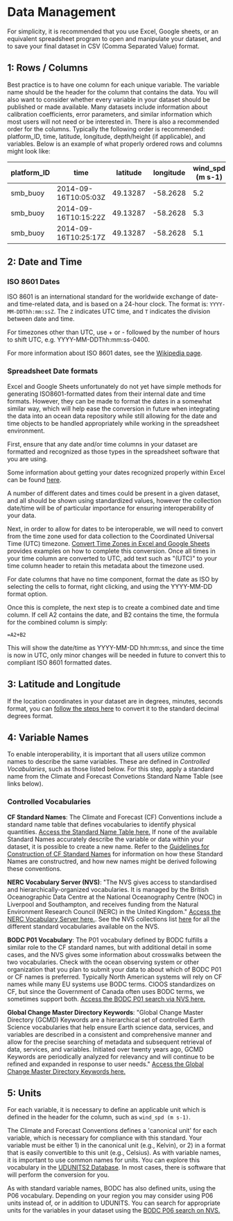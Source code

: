 
# Data Management
For simplicity, it is recommended that you use Excel, Google sheets, or an equivalent spreadsheet program to open and manipulate your dataset, and to save your final dataset in CSV (Comma Separated Value) format.

## 1: Rows / Columns
Best practice is to have one column for each unique variable. The variable name should be the header for the column that contains the data. You will also want to consider whether every variable in your dataset should be published or made available. Many datasets include information about calibration coefficients, error parameters, and similar information which most users will not need or be interested in. There is also a recommended order for the columns. Typically the following order is recommended: platform_ID, time, latitude, longitude, depth/height (if applicable), and variables. Below is an example of what properly ordered rows and columns might look like:

| platform_ID | time | latitude | longitude | wind_spd (m s-1) | surface_temperature (C) |
| ----------- | -------------------- | -------- | -------- | ---------------- | ------------------------- |
| smb_buoy | 2014-09-16T10:05:03Z | 49.13287 | -58.2628 | 5.2 | 10.1 |
| smb_buoy | 2014-09-16T10:15:22Z | 49.13287 | -58.2628 | 5.3 | 10.1 |
| smb_buoy | 2014-09-16T10:25:17Z | 49.13287 | -58.2628 | 5.1 | 10.1 |

## 2: Date and Time

### ISO 8601 Dates
ISO 8601 is an international standard for the worldwide exchange of date- and time-related data, and is based on a 24-hour clock. The format is: `YYYY-MM-DDThh:mm:ssZ`. The `Z` indicates UTC time, and `T` indicates the division between date and time. 

For timezones other than UTC, use + or - followed by the number of hours to shift UTC, e.g. YYYY-MM-DDThh:mm:ss-0400.

For more information about ISO 8601 dates, see the [Wikipedia page](https://en.wikipedia.org/wiki/ISO_8601).

### Spreadsheet Date formats

Excel and Google Sheets unfortunately do not yet have simple methods for generating ISO8601-formatted dates from their internal date and time formats. However, they can be made to format the dates in a somewhat similar way, which will help ease the conversion in future when integrating the data into an ocean data repository while still allowing for the date and time objects to be handled appropriately while working in the spreadsheet environment.

First, ensure that any date and/or time columns in your dataset are formatted and recognized as those types in the spreadsheet software that you are using.

Some information about getting your dates recognized properly within Excel can be found [here](https://answers.microsoft.com/en-us/msoffice/forum/all/excel-not-recognizing-dates-properly/2c8c61e6-28e3-480d-a37d-d144414ce1ad).

A number of different dates and times could be present in a given dataset, and all should be shown using standardized values, however the collection date/time will be of particular importance for ensuring interoperability of your data.

Next, in order to allow for dates to be interoperable, we will need to convert from the time zone used for data collection to the Coordinated Universal Time (UTC) timezone. [Convert Time Zones in Excel and Google Sheets](https://www.automateexcel.com/formulas/convert-time-zones/) provides examples on how to complete this conversion. Once all times in your time column are converted to UTC, add text such as "(UTC)" to your time column header to retain this metadata about the timezone used.

For date columns that have no time component, format the date as ISO by selecting the cells to format, right clicking, and using the YYYY-MM-DD format option.

Once this is complete, the next step is to create a combined date and time column. If cell A2 contains the date, and B2 contains the time, the formula for the combined column is simply:

`=A2+B2`

This will show the date/time as YYYY-MM-DD hh:mm:ss, and since the time is now in UTC, only minor changes will be needed in future to convert this to compliant ISO 8601 formatted dates.

## 3: Latitude and Longitude
If the location coordinates in your dataset are in degrees, minutes, seconds format, you can [follow the steps here](LAT_LON_CONVERSION.md) to convert it to the standard decimal degrees format.

## 4: Variable Names
To enable interoperability, it is important that all users utilize common names to describe the same variables. These are defined in *Controlled Vocabularies*, such as those listed below. For this step, apply a standard name from the Climate and Forecast Convetions Standard Name Table (see links below).

### Controlled Vocabularies

**CF Standard Names**: The Climate and Forecast (CF) Conventions include a standard name table that defines vocabularies to identify physical quantities. [Access the Standard Name Table here.](https://cfconventions.org/Data/cf-standard-names/current/build/cf-standard-name-table.html) If none of the available Standard Names accurately describe the variable or data within your dataset, it is possible to create a new name. Refer to the [Guidelines for Construction of CF Standard Names](http://cfconventions.org/Data/cf-standard-names/docs/guidelines.html) for information on how these Standard Names are constructred, and how new names might be derived following these conventions.

**NERC Vocabulary Server (NVS)**: "The NVS gives access to standardised and hierarchically-organized vocabularies. It is managed by the British Oceanographic Data Centre at the National Oceanography Centre (NOC) in Liverpool and Southampton, and receives funding from the Natural Environment Research Council (NERC) in the United Kingdom." [Access the NERC Vocabulary Server here.](http://vocab.nerc.ac.uk). See the NVS collections list [here](https://vocab.nerc.ac.uk/collection/)  for all the different standard vocabularies available on the NVS.

**BODC P01 Vocabulary**: The P01 vocabulary defined by BODC fulfills a similar role to the CF standard names, but with additional detail in some cases, and the NVS gives some information about crosswalks between the two vocabularies. Check with the ocean observing system or other organization that you plan to submit your data to about which of BODC P01 or CF names is preferred. Typically North American systems will rely on CF names while many EU systems use BODC terms. CIOOS standardizes on CF, but since the Government of Canada often uses BODC terms, we sometimes support both. [Access the BODC P01 search via NVS here.](https://vocab.nerc.ac.uk/search_nvs/P01/)

**Global Change Master Directory Keywords**: "Global Change Master Directory (GCMD) Keywords are a hierarchical set of controlled Earth Science vocabularies that help ensure Earth science data, services, and variables are described in a consistent and comprehensive manner and allow for the precise searching of metadata and subsequent retrieval of data, services, and variables. Initiated over twenty years ago, GCMD Keywords are periodically analyzed for relevancy and will continue to be refined and expanded in response to user needs." [Access the Global Change Master Directory Keywords here.](https://www.earthdata.nasa.gov/learn/find-data/idn/gcmd-keywords)

## 5: Units
For each variable, it is necessary to define an applicable unit which is defined in the header for the column, such as `wind_spd (m s-1)`. 

The Climate and Forecast Conventions defines a 'canonical unit' for each variable, which is necessary for compliance with this standard. Your variable must be either 1) in the canonical unit (e.g., Kelvin), or 2) in a format that is easily convertible to this unit (e.g., Celsius). As with variable names, it is important to use common names for units. You can explore this vocabulary in the [UDUNITS2 Database](https://ncics.org/portfolio/other-resources/udunits2/). In most cases, there is software that will perform the conversion for you.

As with standard variable names, BODC has also defined units, using the P06 vocabulary. Depending on your region you may consider using P06 units instead of, or in addition to UDUNITS. You can search for appropriate units for the variables in your dataset using the [BODC P06 search on NVS.](https://vocab.nerc.ac.uk/search_nvs/P06/)
